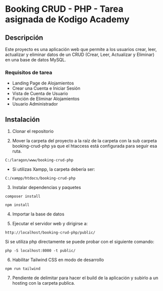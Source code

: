 # Booking CRUD - PHP - Tarea asignada de Kodigo Academy

## Descripción

Este proyecto es una aplicación web que permite a los usuarios crear, leer, actualizar y eliminar datos de un CRUD (Crear, Leer, Actualizar y Eliminar) en una base de datos MySQL.

### Requisitos de tarea

- Landing Page de Alojamientos
- Crear una Cuenta e Iniciar Sesión
- Vista de Cuenta de Usuario
- Función de Eliminar Alojamientos
- Usuario Administrador

## Instalación

1. Clonar el repositorio

2. Mover la carpeta del proyecto a la raíz de la carpeta con la sub carpeta booking-crud-php ya que el htaccess está configurada para seguir esa ruta.

```
C:/laragon/www/booking-crud-php
```

- Si utilizas Xampp, la carpeta debería ser:

```
C:/xampp/htdocs/booking-crud-php
```

3. Instalar dependencias y paquetes

```
composer install
```

```
npm install
```

4. Importar la base de datos

5. Ejecutar el servidor web y dirigirse a:

```
http://localhost/booking-crud-php/public/
```

Si se utiliza php directamente se puede probar con el siguiente comando:

```
php -S localhost:8000 -t public/
```

6. Habilitar Tailwind CSS en modo de desarrollo

```
npm run tailwind

```

7. Pendiente de delimitar para hacer el build de la aplicación y subirlo a un hosting con la carpeta publica.

